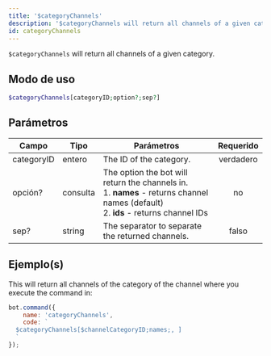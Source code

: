 ```yaml
---
title: '$categoryChannels'
description: '$categoryChannels will return all channels of a given category.'
id: categoryChannels
---
```


`$categoryChannels` will return all channels of a given category.

## Modo de uso

```php
$categoryChannels[categoryID;option?;sep?]
```

## Parámetros

| Campo      | Tipo     | Parámetros                                                                                                                                                 | Requerido |
| ---------- | -------- | ---------------------------------------------------------------------------------------------------------------------------------------------------------- |:---------:|
| categoryID | entero   | The ID of the category.                                                                                                                                    | verdadero |
| opción?    | consulta | The option the bot will return the channels in. <br /> 1. **names** - returns channel names (default)  <br /> 2. **ids** - returns channel IDs |    no     |
| sep?       | string   | The separator to separate the returned channels.                                                                                                           |   falso   |

## Ejemplo(s)

This will return all channels of the category of the channel where you execute the command in:

```javascript
bot.command({
    name: 'categoryChannels',
    code: `
  $categoryChannels[$channelCategoryID;names;, ]
  `
});
```